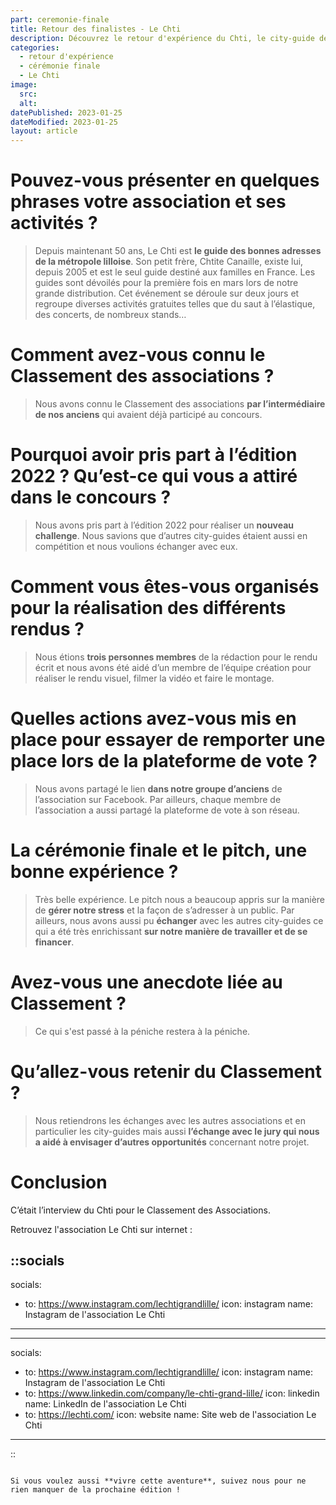 ```yaml
---
part: ceremonie-finale
title: Retour des finalistes - Le Chti
description: Découvrez le retour d'expérience du Chti, le city-guide de Lille, une association de l’Edhec Business School. Le Chti est arrivé à la cinquième place pour l'édition 2022.
categories:
  - retour d'expérience
  - cérémonie finale
  - Le Chti
image:
  src:
  alt:
datePublished: 2023-01-25
dateModified: 2023-01-25
layout: article
---
```


# Pouvez-vous présenter en quelques phrases votre association et ses activités ?

> Depuis maintenant 50 ans, Le Chti est **le guide des bonnes adresses de la métropole lilloise**. Son petit frère, Chtite Canaille, existe lui, depuis 2005 et est le seul guide destiné aux familles en France.
Les guides sont dévoilés pour la première fois en mars lors de notre grande distribution. Cet événement se déroule sur deux jours et regroupe diverses activités gratuites telles que du saut à l’élastique, des concerts, de nombreux stands…
> 

# Comment avez-vous connu le Classement des associations ?

> Nous avons connu le Classement des associations **par l’intermédiaire de nos anciens** qui avaient déjà participé au concours.
> 

# Pourquoi avoir pris part à l’édition 2022 ? Qu’est-ce qui vous a attiré dans le concours ?

> Nous avons pris part à l’édition 2022 pour réaliser un **nouveau challenge**. Nous savions que d’autres city-guides étaient aussi en compétition et nous voulions échanger avec eux.
> 

# Comment vous êtes-vous organisés pour la réalisation des différents rendus ?

> Nous étions **trois personnes membres** de la rédaction pour le rendu écrit et nous avons été aidé d’un membre de l’équipe création pour réaliser le rendu visuel, filmer la vidéo et faire le montage.
> 

# Quelles actions avez-vous mis en place pour essayer de remporter une place lors de la plateforme de vote ?

> Nous avons partagé le lien **dans notre groupe d’anciens** de l’association sur Facebook. Par ailleurs, chaque membre de l’association a aussi partagé la plateforme de vote à son réseau.
> 

# La cérémonie finale et le pitch, une bonne expérience ?

> Très belle expérience. Le pitch nous a beaucoup appris sur la manière de **gérer notre stress** et la façon de s’adresser à un public. Par ailleurs, nous avons aussi pu **échanger** avec les autres city-guides ce qui a été très enrichissant **sur notre manière de travailler et de se financer**.
> 

# Avez-vous une anecdote liée au Classement ?

> Ce qui s'est passé à la péniche restera à la péniche.
> 

# Qu’allez-vous retenir du Classement ?

> Nous retiendrons les échanges avec les autres associations et en particulier les city-guides mais aussi **l’échange avec le jury qui nous a aidé à envisager d’autres opportunités** concernant notre projet.
> 

# Conclusion
C’était l’interview du Chti pour le Classement des Associations.


Retrouvez l'association Le Chti sur internet :

::socials
---
socials:
  - to: https://www.instagram.com/lechtigrandlille/
    icon: instagram
    name: Instagram de l'association Le Chti

---
---
socials:
  - to: https://www.instagram.com/lechtigrandlille/
    icon: instagram
    name: Instagram de l'association Le Chti
  - to: https://www.linkedin.com/company/le-chti-grand-lille/
    icon: linkedin
    name: LinkedIn de l'association Le Chti
  - to: https://lechti.com/
    icon: website
    name: Site web de l'association Le Chti
---
::
```

Si vous voulez aussi **vivre cette aventure**, suivez nous pour ne rien manquer de la prochaine édition !
